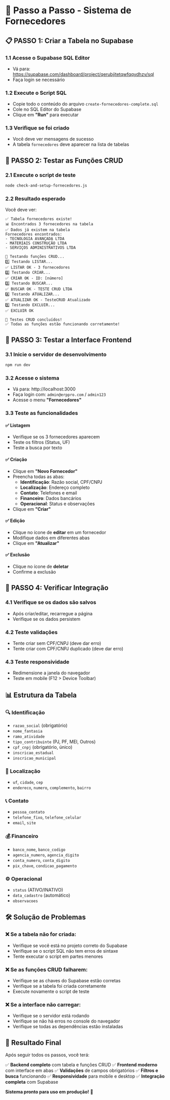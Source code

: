 # 🚀 Passo a Passo - Sistema de Fornecedores

## 📋 **PASSO 1: Criar a Tabela no Supabase**

### 1.1 Acesse o Supabase SQL Editor
- Vá para: https://supabase.com/dashboard/project/qerubjitetqwfqqydhzv/sql
- Faça login se necessário

### 1.2 Execute o Script SQL
- Copie todo o conteúdo do arquivo `create-fornecedores-complete.sql`
- Cole no SQL Editor do Supabase
- Clique em **"Run"** para executar

### 1.3 Verifique se foi criado
- Você deve ver mensagens de sucesso
- A tabela `fornecedores` deve aparecer na lista de tabelas

## 🧪 **PASSO 2: Testar as Funções CRUD**

### 2.1 Execute o script de teste
```bash
node check-and-setup-fornecedores.js
```

### 2.2 Resultado esperado
Você deve ver:
```
✅ Tabela fornecedores existe!
📊 Encontrados 3 fornecedores na tabela
✅ Dados já existem na tabela
Fornecedores encontrados:
- TECNOLOGIA AVANÇADA LTDA
- MATERIAIS CONSTRUÇÃO LTDA
- SERVIÇOS ADMINISTRATIVOS LTDA

🧪 Testando funções CRUD...
1️⃣ Testando LISTAR...
✅ LISTAR OK - 3 fornecedores
2️⃣ Testando CRIAR...
✅ CRIAR OK - ID: [número]
3️⃣ Testando BUSCAR...
✅ BUSCAR OK - TESTE CRUD LTDA
4️⃣ Testando ATUALIZAR...
✅ ATUALIZAR OK - TesteCRUD Atualizado
5️⃣ Testando EXCLUIR...
✅ EXCLUIR OK

🎉 Testes CRUD concluídos!
✅ Todas as funções estão funcionando corretamente!
```

## 🎨 **PASSO 3: Testar a Interface Frontend**

### 3.1 Inicie o servidor de desenvolvimento
```bash
npm run dev
```

### 3.2 Acesse o sistema
- Vá para: http://localhost:3000
- Faça login com: `admin@erppro.com` / `admin123`
- Acesse o menu **"Fornecedores"**

### 3.3 Teste as funcionalidades

#### ✅ **Listagem**
- Verifique se os 3 fornecedores aparecem
- Teste os filtros (Status, UF)
- Teste a busca por texto

#### ✅ **Criação**
- Clique em **"Novo Fornecedor"**
- Preencha todas as abas:
  - **Identificação**: Razão social, CPF/CNPJ
  - **Localização**: Endereço completo
  - **Contato**: Telefones e email
  - **Financeiro**: Dados bancários
  - **Operacional**: Status e observações
- Clique em **"Criar"**

#### ✅ **Edição**
- Clique no ícone de **editar** em um fornecedor
- Modifique dados em diferentes abas
- Clique em **"Atualizar"**

#### ✅ **Exclusão**
- Clique no ícone de **deletar**
- Confirme a exclusão

## 🔧 **PASSO 4: Verificar Integração**

### 4.1 Verifique se os dados são salvos
- Após criar/editar, recarregue a página
- Verifique se os dados persistem

### 4.2 Teste validações
- Tente criar sem CPF/CNPJ (deve dar erro)
- Tente criar com CPF/CNPJ duplicado (deve dar erro)

### 4.3 Teste responsividade
- Redimensione a janela do navegador
- Teste em mobile (F12 > Device Toolbar)

## 📊 **Estrutura da Tabela**

### 🔍 **Identificação**
- `razao_social` (obrigatório)
- `nome_fantasia`
- `ramo_atividade`
- `tipo_contribuinte` (PJ, PF, MEI, Outros)
- `cpf_cnpj` (obrigatório, único)
- `inscricao_estadual`
- `inscricao_municipal`

### 📍 **Localização**
- `uf`, `cidade`, `cep`
- `endereco`, `numero`, `complemento`, `bairro`

### 📞 **Contato**
- `pessoa_contato`
- `telefone_fixo`, `telefone_celular`
- `email`, `site`

### 💰 **Financeiro**
- `banco_nome`, `banco_codigo`
- `agencia_numero`, `agencia_digito`
- `conta_numero`, `conta_digito`
- `pix_chave`, `condicao_pagamento`

### ⚙️ **Operacional**
- `status` (ATIVO/INATIVO)
- `data_cadastro` (automático)
- `observacoes`

## 🛠️ **Solução de Problemas**

### ❌ **Se a tabela não for criada:**
- Verifique se você está no projeto correto do Supabase
- Verifique se o script SQL não tem erros de sintaxe
- Tente executar o script em partes menores

### ❌ **Se as funções CRUD falharem:**
- Verifique se as chaves do Supabase estão corretas
- Verifique se a tabela foi criada corretamente
- Execute novamente o script de teste

### ❌ **Se a interface não carregar:**
- Verifique se o servidor está rodando
- Verifique se não há erros no console do navegador
- Verifique se todas as dependências estão instaladas

## 🎯 **Resultado Final**

Após seguir todos os passos, você terá:

✅ **Backend completo** com tabela e funções CRUD
✅ **Frontend moderno** com interface em abas
✅ **Validações** de campos obrigatórios
✅ **Filtros e busca** funcionando
✅ **Responsividade** para mobile e desktop
✅ **Integração completa** com Supabase

**Sistema pronto para uso em produção!** 🚀


